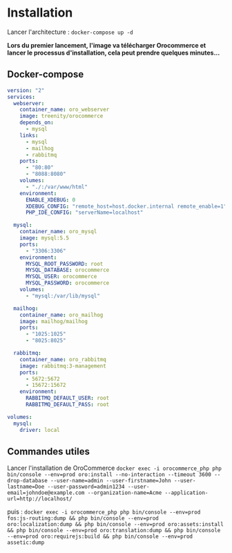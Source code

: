 # Installation
Lancer l'architecture :
```docker-compose up -d```

**Lors du premier lancement, l'image va télécharger Orocommerce et lancer le processus d'installation, cela peut prendre quelques minutes...**

## Docker-compose
```yaml
version: "2"
services:
  webserver:
    container_name: oro_webserver
    image: treenity/orocommerce
    depends_on:
      - mysql
    links:
      - mysql
      - mailhog
      - rabbitmq
    ports:
      - "80:80"
      - "8088:8080"
    volumes:
      - "./:/var/www/html"
    environment:
      ENABLE_XDEBUG: 0
      XDEBUG_CONFIG: "remote_host=host.docker.internal remote_enable=1"
      PHP_IDE_CONFIG: "serverName=localhost"

  mysql:
    container_name: oro_mysql
    image: mysql:5.5
    ports:
      - "3306:3306"
    environment:
      MYSQL_ROOT_PASSWORD: root
      MYSQL_DATABASE: orocommerce
      MYSQL_USER: orocommerce
      MYSQL_PASSWORD: orocommerce
    volumes:
      - "mysql:/var/lib/mysql"

  mailhog:
    container_name: oro_mailhog
    image: mailhog/mailhog
    ports:
      - "1025:1025"
      - "8025:8025"

  rabbitmq:
    container_name: oro_rabbitmq
    image: rabbitmq:3-management
    ports:
      - 5672:5672
      - 15672:15672
    environment:
      RABBITMQ_DEFAULT_USER: root
      RABBITMQ_DEFAULT_PASS: root

volumes:
  mysql:
    driver: local
```

## Commandes utiles
Lancer l'installation de OroCommerce
```docker exec -i orocommerce_php php bin/console --env=prod oro:install --no-interaction --timeout 3600 --drop-database --user-name=admin --user-firstname=John --user-lastname=Doe --user-password=admin1234 --user-email=johndoe@example.com --organization-name=Acme --application-url=http://localhost/```

puis :
```docker exec -i orocommerce_php php bin/console --env=prod fos:js-routing:dump && php bin/console --env=prod oro:localization:dump && php bin/console --env=prod oro:assets:install && php bin/console --env=prod oro:translation:dump && php bin/console --env=prod oro:requirejs:build && php bin/console --env=prod assetic:dump```


